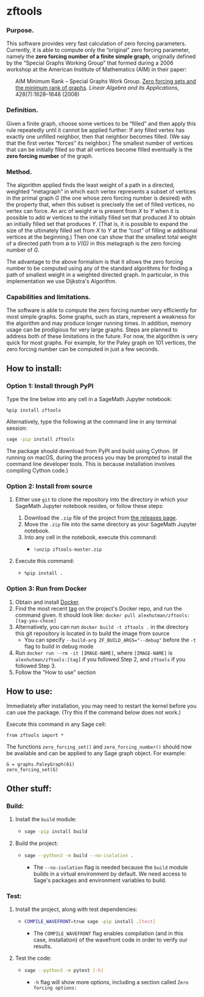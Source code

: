 # zftools

### Purpose.
This software provides very fast calculation of zero forcing parameters.  Currently, it is able to compute only the “original” zero forcing parameter, namely the **zero forcing number of a finite simple graph**, originally defined by the “Special Graphs Working Group” that formed during a 2006 workshop at the American Institute of Mathematics (AIM) in their paper:

<ul>
AIM Minimum Rank – Special Graphs Work Group. <a href="https://doi.org/10.1016/j.laa.2007.10.009">Zero forcing sets and the minimum rank of graphs</a>. <i>Linear Algebra and its Applications</i>, 428(7):1628–1648 (2008)
</ul>

### Definition.
Given a finite graph, choose some vertices to be “filled” and then apply this rule repeatedly until it cannot be applied further: If any filled vertex has exactly one unfilled neighbor, then that neighbor becomes filled.  (We say that the first vertex “forces” its neighbor.)  The smallest number of vertices that can be initially filled so that all vertices become filled eventually is the **zero forcing number** of the graph.

### Method.
The algorithm applied finds the least weight of a path in a directed, weighted “metagraph” in which each vertex represents a subset of vertices in the primal graph *G* (the one whose zero forcing number is desired) with the property that, when this subset is precisely the set of filled vertices, no vertex can force.  An arc of weight *w* is present from *X* to *Y* when it is possible to add *w* vertices to the initially filled set that produced *X* to obtain an initially filled set that produces *Y*.  (That is, it is possible to expand the size of the ultimately filled set from *X* to *Y* at the “cost” of filling *w* additional vertices at the beginning.)  Then one can show that the smallest total weight of a directed path from &empty; to *V(G)* in this metagraph is the zero forcing number of *G*.

The advantage to the above formalism is that it allows the zero forcing number to be computed using any of the standard algorithms for finding a path of smallest weight in a weighted directed graph.  In particular, in this implementation we use Dijkstra's Algorithm.

### Capabilities and limitations.
The software is able to compute the zero forcing number very efficiently for most simple graphs.  Some graphs, such as stars, represent a weakness for the algorithm and may produce longer running times.  In addition, memory usage can be prodigious for very large graphs.  Steps are planned to address both of these limitations in the future.  For now, the algorithm is very quick for most graphs.  For example, for the Paley graph on 101 vertices, the zero forcing number can be computed in just a few seconds.


## How to install:
### Option 1: Install through PyPI
Type the line below into any cell in a SageMath Jupyter notebook:
```
%pip install zftools
```

Alternatively, type the following at the command line in any terminal session:
```bash
sage -pip install zftools
```

The package should download from PyPI and build using Cython. (If running on macOS, during the process you may be prompted to install the command line developer tools.  This is because installation involves compiling Cython code.)

### Option 2: Install from source
1. Either use `git` to clone the repository into the directory in which your SageMath Jupyter notebook resides, or follow these steps:
    1. Download the `.zip` file of the project from [the releases page](https://github.com/alexhutman/zftools/releases).
    2. Move the `.zip` file into the same directory as your SageMath Jupyter notebook.
    3. Into any cell in the notebook, execute this command:
        * ```
          !unzip zftools-master.zip
          ```

2. Execute this command:
    * ```
      %pip install .
      ```

### Option 3: Run from Docker
1. Obtain and install [Docker](https://www.docker.com/).
2. Find the most recent [tag](https://hub.docker.com/r/alexhutman/zftools/tags) on the project's Docker repo, and run the command given. It should look like: `docker pull alexhutman/zftools:[tag-you-chose]`
3. Alternatively, you can run `docker build -t zftools .` in the directory this git repository is located in to build the image from source
    * You can specify `--build-arg ZF_BUILD_ARGS="--debug"` before the `-t` flag to build in debug mode
4. Run `docker run --rm -it [IMAGE-NAME]`, where `[IMAGE-NAME]` is `alexhutman/zftools:[tag]` if you followed Step 2, and `zftools` if you followed Step 3.
5. Follow the "How to use" section

## How to use:
Immediately after installation, you may need to restart the kernel before you can use the package.  (Try this if the command below does not work.)

Execute this command in any Sage cell:

```python3
from zftools import *
```

The functions `zero_forcing_set()` and `zero_forcing_number()` should now be available and can be applied to any Sage graph object.  For example:

```python3
G = graphs.PaleyGraph(61)
zero_forcing_set(G)
```

## Other stuff:
### Build:
1. Install the `build` module:
    * ```bash
      sage -pip install build
      ```

2. Build the project:
    * ```bash
      sage --python3 -m build --no-isolation .
      ```
      * The `--no-isolation` flag is needed because the `build` module builds in a virtual environment by default. We need access to Sage's packages and environment variables to build.

### Test:
1. Install the project, along with test dependencies:
    * ```bash
      COMPILE_WAVEFRONT=true sage -pip install .[test]
      ```
        * The `COMPILE_WAVEFRONT` flag enables compilation (and in this case, installation) of the wavefront code in order to verify our results.

2. Test the code:
    * ```bash
      sage --python3 -m pytest [-h]
      ```
        * `-h` flag will show more options, including a section called `Zero forcing options:`
